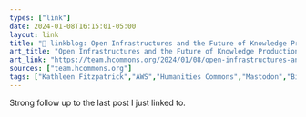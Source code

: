 ```yaml
---
types: ["link"]
date: 2024-01-08T16:15:01-05:00
layout: link
title: "🔗 linkblog: Open Infrastructures and the Future of Knowledge Production, part 2 – Platypus'"
art_title: "Open Infrastructures and the Future of Knowledge Production, part 2 – Platypus"
art_link: "https://team.hcommons.org/2024/01/08/open-infrastructures-and-the-future-of-knowledge-production-part-2/"
sources: ["team.hcommons.org"]
tags: ["Kathleen Fitzpatrick","AWS","Humanities Commons","Mastodon","Big Tech"]
---
```

Strong follow up to the last post I just linked to.
